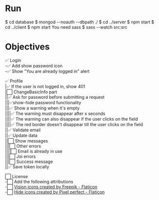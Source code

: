 # Run

$ cd database
$ mongod --noauth --dbpath ./
$ cd ../server
$ npm start
$ cd ../client
$ npm start
You need sass
$ sass --watch src:src

# Objectives

✅ Login  
-✅ Add show password icon  
-✅ Show "You are already logged in" alert  

✅ Profile  
|✅ If the user is not logged in, show 401  
|⬜️ ChangeBasicInfo part  
||✅ Ask for password before submitting a request  
|||✅show-hide password functionality  
|||✅ Show a warning when it's empty  
||||✅ The warning must disappear after x seconds  
||||✅ The warning can also disappear if the user clicks on the field  
||||✅ The red border doesn't disappear till the user clicks on the field  
||✅ Validate email  
||✅ Update data  
||⬜️ Show messages  
|||⬜️ Other errors  
||||⬜️ Email is already in use  
|||⬜️ Joi errors  
|||⬜️ Success message  
||✅ Save token locally  

⬜️ License  
-⬜️ Add the following attributions  
-⬜️ <a href="https://www.flaticon.com/free-icons/vision" title="vision icons">Vision icons created by Freepik - Flaticon</a>  
-⬜️ <a href="https://www.flaticon.com/free-icons/hide" title="hide icons">Hide icons created by Pixel perfect - Flaticon</a>  
